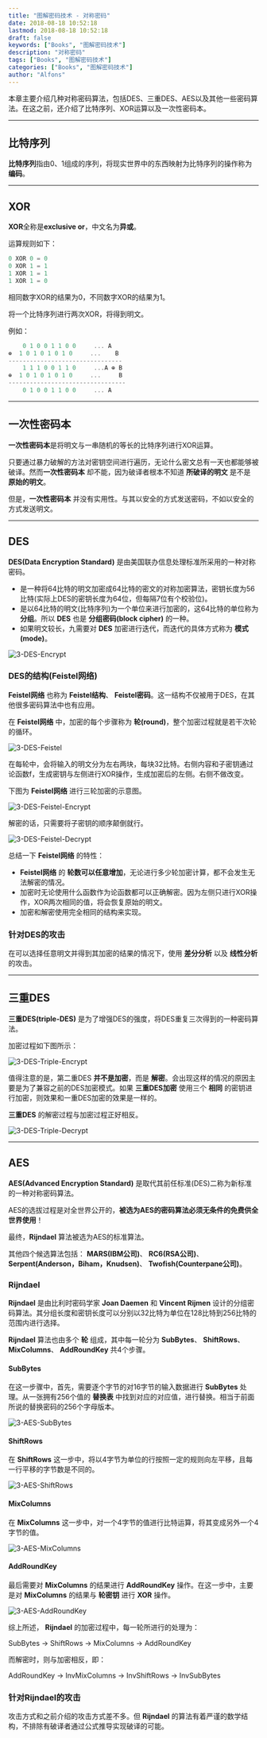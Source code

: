 ```yaml
---
title: "图解密码技术 - 对称密码"
date: 2018-08-18 10:52:18
lastmod: 2018-08-18 10:52:18
draft: false
keywords: ["Books", "图解密码技术"]
description: "对称密码"
tags: ["Books", "图解密码技术"]
categories: ["Books", "图解密码技术"]
author: "Alfons"
---
```


本章主要介绍几种对称密码算法，包括DES、三重DES、AES以及其他一些密码算法。在这之前，还介绍了比特序列、XOR运算以及一次性密码本。

<!--more-->

----

## 比特序列

**比特序列**指由0、1组成的序列，将现实世界中的东西映射为比特序列的操作称为**编码**。

----

## XOR

**XOR**全称是**exclusive or**，中文名为**异或**。

运算规则如下：

```c
0 XOR 0 = 0
0 XOR 1 = 1
1 XOR 1 = 1
1 XOR 1 = 0
```

相同数字XOR的结果为0，不同数字XOR的结果为1。

将一个比特序列进行两次XOR，将得到明文。

例如：

```c
    0 1 0 0 1 1 0 0     ... A
⊕  1 0 1 0 1 0 1 0     ...    B
--------------------------------
    1 1 1 0 0 1 1 0     ...A ⊕ B
⊕  1 0 1 0 1 0 1 0     ...     B
---------------------------------
    0 1 0 0 1 1 0 0     ... A
```

----

## 一次性密码本

**一次性密码本**是将明文与一串随机的等长的比特序列进行XOR运算。

只要通过暴力破解的方法对密钥空间进行遍历，无论什么密文总有一天也都能够被破译。然而**一次性密码本** 却不能，因为破译者根本不知道 **所破译的明文** 是不是 **原始的明文**。

但是，**一次性密码本** 并没有实用性。与其以安全的方式发送密码，不如以安全的方式发送明文。

----

## DES

**DES(Data Encryption Standard)** 是由美国联办信息处理标准所采用的一种对称密码。

- 是一种将64比特的明文加密成64比特的密文的对称加密算法，密钥长度为56比特(实际上DES的密钥长度为64位，但每隔7位有个校验位)。
- 是以64比特的明文(比特序列)为一个单位来进行加密的，这64比特的单位称为 **分组**。所以 **DES** 也是 **分组密码(block cipher)** 的一种。
- 如果明文较长，九需要对 **DES** 加密进行迭代，而迭代的具体方式称为 **模式(mode)**。

![3-DES-Encrypt](/images/Books/ProfessionBooks/图解密码技术/3-DES-Encrypt.png)

### DES的结构(Feistel网络)

**Feistel网络** 也称为 **Feistel结构**、 **Feistel密码**。这一结构不仅被用于DES，在其他很多密码算法中也有应用。

在 **Feistel网络** 中，加密的每个步骤称为 **轮(round)**，整个加密过程就是若干次轮的循环。

![3-DES-Feistel](/images/Books/ProfessionBooks/图解密码技术/3-DES-Feistel.png)

在每轮中，会将输入的明文分为左右两块，每块32比特。右侧内容和子密钥通过论函数f，生成密钥与左侧进行XOR操作，生成加密后的左侧。右侧不做改变。

下图为 **Feistel网络** 进行三轮加密的示意图。

![3-DES-Feistel-Encrypt](/images/Books/ProfessionBooks/图解密码技术/3-DES-Feistel-Encrypt.png)

解密的话，只需要将子密钥的顺序颠倒就行。

![3-DES-Feistel-Decrypt](/images/Books/ProfessionBooks/图解密码技术/3-DES-Feistel-Decrypt.png)

总结一下 **Feistel网络** 的特性：

- **Feistel网络** 的 **轮数可以任意增加**，无论进行多少轮加密计算，都不会发生无法解密的情况。
- 加密时无论使用什么函数作为论函数都可以正确解密。因为左侧只进行XOR操作，XOR两次相同的值，将会恢复原始的明文。
- 加密和解密使用完全相同的结构来实现。

### 针对DES的攻击

在可以选择任意明文并得到其加密的结果的情况下，使用 **差分分析** 以及 **线性分析** 的攻击。

----

## 三重DES

**三重DES(triple-DES)** 是为了增强DES的强度，将DES重复三次得到的一种密码算法。

加密过程如下图所示：

![3-DES-Triple-Encrypt](/images/Books/ProfessionBooks/图解密码技术/3-DES-Triple-Encrypt.png)

值得注意的是，第二重DES **并不是加密**，而是 **解密**。会出现这样的情况的原因主要是为了兼容之前的DES加密模式。如果 **三重DES加密** 使用三个 **相同** 的密钥进行加密，则效果和一重DES加密的效果是一样的。

**三重DES** 的解密过程与加密过程正好相反。

![3-DES-Triple-Decrypt](/images/Books/ProfessionBooks/图解密码技术/3-DES-Triple-Decrypt.png)

----

## AES

**AES(Advanced Encryption Standard)** 是取代其前任标准(DES)二称为新标准的一种对称密码算法。

AES的选拔过程是对全世界公开的，**被选为AES的密码算法必须无条件的免费供全世界使用**！

最终，**Rijndael** 算法被选为AES的标准算法。

其他四个候选算法包括： **MARS(IBM公司)**、 **RC6(RSA公司)**、 **Serpent(Anderson，Biham，Knudsen)**、 **Twofish(Counterpane公司)**。

### Rijndael

**Rijndael** 是由比利时密码学家 **Joan Daemen** 和 **Vincent Rijmen** 设计的分组密码算法。其分组长度和密钥长度可以分别以32比特为单位在128比特到256比特的范围内进行选择。

**Rijndael** 算法也由多个 **轮** 组成，其中每一轮分为 **SubBytes**、 **ShiftRows**、 **MixColumns**、 **AddRoundKey** 共4个步骤。

#### SubBytes

在这一步骤中，首先，需要逐个字节的对16字节的输入数据进行 **SubBytes** 处理。从一张拥有256个值的 **替换表** 中找到对应的对应值，进行替换。相当于前面所说的替换密码的256个字母版本。

![3-AES-SubBytes](/images/Books/ProfessionBooks/图解密码技术/3-AES-SubBytes.png)

#### ShiftRows

在 **ShiftRows** 这一步中，将以4字节为单位的行按照一定的规则向左平移，且每一行平移的字节数是不同的。

![3-AES-ShiftRows](/images/Books/ProfessionBooks/图解密码技术/3-AES-ShiftRows.png)

#### MixColumns

在 **MixColumns** 这一步中，对一个4字节的值进行比特运算，将其变成另外一个4字节的值。

![3-AES-MixColumns](/images/Books/ProfessionBooks/图解密码技术/3-AES-MixColumns.png)

#### AddRoundKey

最后需要对 **MixColumns** 的结果进行 **AddRoundKey** 操作。在这一步中，主要是对 **MixColumns** 的结果与 **轮密钥** 进行 **XOR** 操作。

![3-AES-AddRoundKey](/images/Books/ProfessionBooks/图解密码技术/3-AES-AddRoundKey.png)

综上所述， **Rijndael** 的加密过程中，每一轮所进行的处理为：

SubBytes → ShiftRows → MixColumns → AddRoundKey

而解密时，则与加密相反，即：

AddRoundKey → InvMixColumns → InvShiftRows → InvSubBytes

### 针对Rijndael的攻击

攻击方式和之前介绍的攻击方式差不多。但 **Rijndael** 的算法有着严谨的数学结构，不排除有破译者通过公式推导实现破译的可能。